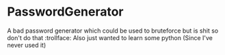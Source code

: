 # PasswordGenerator
A bad password generator which could be used to bruteforce but is shit so don't do that :trollface:
Also just wanted to learn some python (Since I've never used it)
